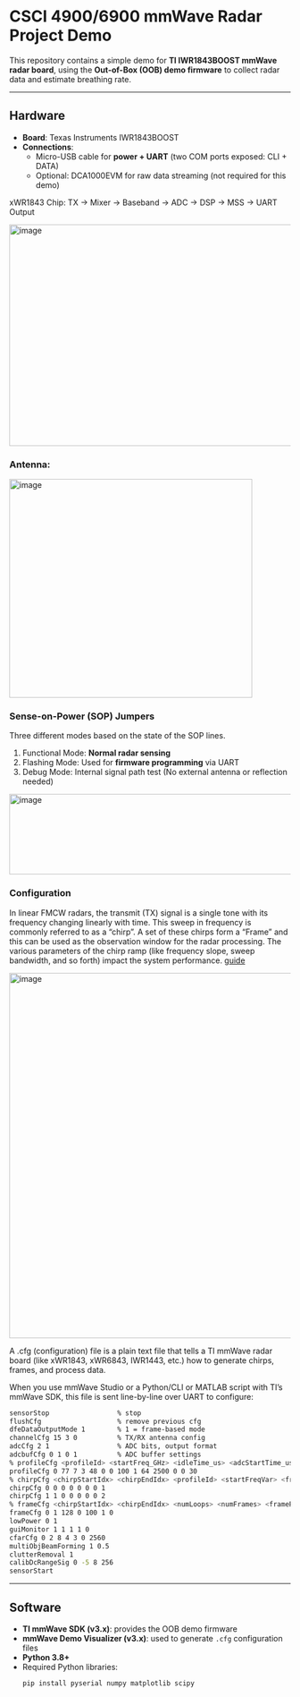 # CSCI 4900/6900 mmWave Radar Project Demo

This repository contains a simple demo for **TI IWR1843BOOST mmWave radar board**, using the **Out-of-Box (OOB) demo firmware** to collect radar data and estimate breathing rate.

---

## Hardware
- **Board**: Texas Instruments IWR1843BOOST
- **Connections**:
  - Micro-USB cable for **power + UART** (two COM ports exposed: CLI + DATA)
  - Optional: DCA1000EVM for raw data streaming (not required for this demo)

xWR1843 Chip: TX → Mixer → Baseband → ADC → DSP → MSS → UART Output

<img width="741" height="396" alt="image" src="https://github.com/user-attachments/assets/7927b909-4dfb-45c3-8d8b-30408cf9608e" />

### Antenna:

<img width="435" height="391" alt="image" src="https://github.com/user-attachments/assets/827a6700-8375-400c-a32b-6cab2d359d73" />

### Sense-on-Power (SOP) Jumpers

Three different modes based on the state of the SOP lines.

1. Functional Mode: **Normal radar sensing**
2. Flashing Mode: Used for **firmware programming** via UART
3. Debug Mode: Internal signal path test (No external antenna or reflection needed)

<img width="640" height="144" alt="image" src="https://github.com/user-attachments/assets/c9f25344-0bfa-4a22-9559-458e0942a67b" />

### Configuration

In linear FMCW radars, the transmit (TX) signal is a single tone with its frequency changing linearly with time. This sweep in frequency is commonly referred to as a “chirp”. A set of these chirps form a “Frame” and this can be used as the observation window for the radar processing. The various parameters of the chirp ramp (like frequency slope, sweep bandwidth, and so forth) impact the system performance. [guide](https://www.ti.com/lit/an/swra553a/swra553a.pdf?ts=1761085003689)

<img width="1031" height="653" alt="image" src="https://github.com/user-attachments/assets/a5faaa41-dbc4-4c9a-a10c-04e62f8a49da" />

A .cfg (configuration) file is a plain text file that tells a TI mmWave radar board (like xWR1843, xWR6843, IWR1443, etc.) how to generate chirps, frames, and process data.

When you use mmWave Studio or a Python/CLI or MATLAB script with TI’s mmWave SDK, this file is sent line-by-line over UART to configure:

```bash
sensorStop                 % stop
flushCfg                   % remove previous cfg
dfeDataOutputMode 1        % 1 = frame-based mode
channelCfg 15 3 0          % TX/RX antenna config
adcCfg 2 1                 % ADC bits, output format
adcbufCfg 0 1 0 1          % ADC buffer settings
% profileCfg <profileId> <startFreq_GHz> <idleTime_us> <adcStartTime_us> <rampEndTime_us> <txPower> <txPhaseShift> <freqSlope_MHz/us> <numAdcSamples> <sampleRate_ksps> <hpfCornerFreq1> <hpfCornerFreq2> <rxGain_dB>
profileCfg 0 77 7 3 48 0 0 100 1 64 2500 0 0 30
% chirpCfg <chirpStartIdx> <chirpEndIdx> <profileId> <startFreqVar> <freqSlopeVar> <idleTimeVar> <adcStartVar> <txEnable>
chirpCfg 0 0 0 0 0 0 0 1
chirpCfg 1 1 0 0 0 0 0 2
% frameCfg <chirpStartIdx> <chirpEndIdx> <numLoops> <numFrames> <framePeriodicity_ms> <triggerSelect> <triggerDelay>
frameCfg 0 1 128 0 100 1 0
lowPower 0 1
guiMonitor 1 1 1 1 0
cfarCfg 0 2 8 4 3 0 2560
multiObjBeamForming 1 0.5
clutterRemoval 1
calibDcRangeSig 0 -5 8 256
sensorStart
```

---

## Software
- **TI mmWave SDK (v3.x)**: provides the OOB demo firmware
- **mmWave Demo Visualizer (v3.x)**: used to generate `.cfg` configuration files
- **Python 3.8+**
- Required Python libraries:
  ```bash
  pip install pyserial numpy matplotlib scipy
